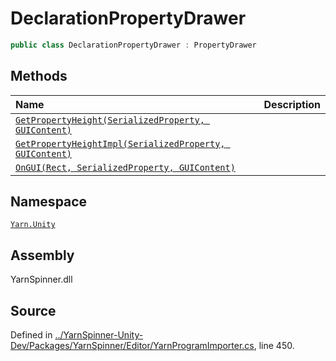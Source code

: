 # DeclarationPropertyDrawer

```csharp
public class DeclarationPropertyDrawer : PropertyDrawer
```

## Methods

| Name | Description |
| :--- | :--- |
| [`GetPropertyHeight(SerializedProperty, GUIContent)`](declarationpropertydrawer.getpropertyheight-serializedproperty-guicontent.md) |  |
| [`GetPropertyHeightImpl(SerializedProperty, GUIContent)`](declarationpropertydrawer.getpropertyheightimpl-serializedproperty-guicontent.md) |  |
| [`OnGUI(Rect, SerializedProperty, GUIContent)`](declarationpropertydrawer.ongui-rect-serializedproperty-guicontent.md) |  |

## Namespace

[`Yarn.Unity`](../)

## Assembly

YarnSpinner.dll

## Source

Defined in [../YarnSpinner-Unity-Dev/Packages/YarnSpinner/Editor/YarnProgramImporter.cs](https://github.com/YarnSpinnerTool/YarnSpinner-Unity//blob/develop/Editor/YarnProgramImporter.cs#L450), line 450.


